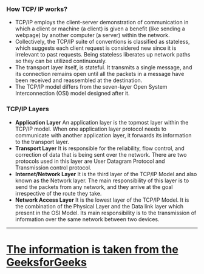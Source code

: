 ### How TCP/ IP works?

- TCP/IP employs the client-server demonstration of communication in which a client or machine (a client) is given a benefit (like sending a webpage) by another computer (a server) within the network.
- Collectively, the TCP/IP suite of conventions is classified as stateless, which suggests each client request is considered new since it is irrelevant to past requests. Being stateless liberates up network paths so they can be utilized continuously.
- The transport layer itself, is stateful. It transmits a single message, and its connection remains open until all the packets in a message have been received and reassembled at the destination.
- The TCP/IP model differs from the seven-layer Open System Interconnection (OSI) model designed after it.
### TCP/IP Layers

- **Application Layer** An application layer is the topmost layer within the TCP/IP model. When one application layer protocol needs to communicate with another application layer, it forwards its information to the transport layer.
- **Transport Layer** It is responsible for the reliability, flow control, and correction of data that is being sent over the network. There are two protocols used in this layer are User Datagram Protocol and Transmission control protocol.
- **Internet/Network Layer** It is the third layer of the TCP/IP Model and also known as the Network layer. The main responsibility of this layer is to send the packets from any network, and they arrive at the goal irrespective of the route they take.
- **Network Access Layer** It is the lowest layer of the TCP/IP Model. It is the combination of the Physical Layer and the Data link layer which present in the OSI Model. Its main responsibility is to the transmission of information over the same network between two devices.
--------------------------------------------------------------------------
# [The information is taken from the GeeksforGeeks](https://www.geeksforgeeks.org/what-is-http/)
